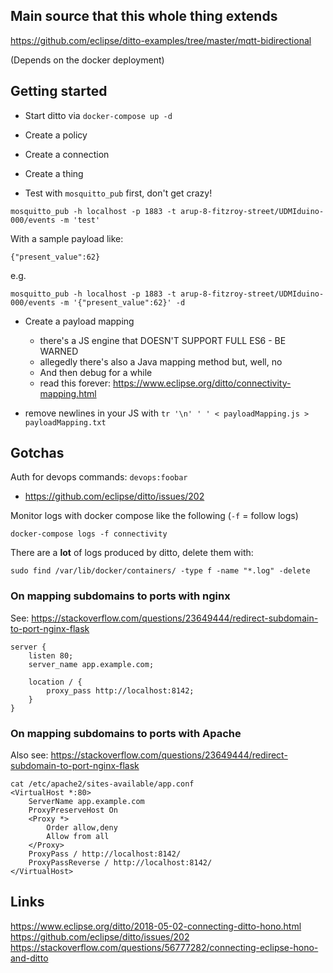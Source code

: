 ## Main source that this whole thing extends

https://github.com/eclipse/ditto-examples/tree/master/mqtt-bidirectional

(Depends on the docker deployment)

## Getting started

- Start ditto via `docker-compose up -d`
- Create a policy
- Create a connection
- Create a thing

- Test with `mosquitto_pub` first, don't get crazy!

```
mosquitto_pub -h localhost -p 1883 -t arup-8-fitzroy-street/UDMIduino-000/events -m 'test'
```

With a sample payload like:

```
{"present_value":62}
```

e.g.

```
mosquitto_pub -h localhost -p 1883 -t arup-8-fitzroy-street/UDMIduino-000/events -m '{"present_value":62}' -d
```


- Create a payload mapping
     - there's a JS engine that DOESN'T SUPPORT FULL ES6 - BE WARNED
     - allegedly there's also a Java mapping method but, well, no
     - And then debug for a while
     - read this forever: https://www.eclipse.org/ditto/connectivity-mapping.html

- remove newlines in your JS with `tr '\n' ' ' < payloadMapping.js > payloadMapping.txt`

## Gotchas

Auth for devops commands: `devops:foobar`
- https://github.com/eclipse/ditto/issues/202

Monitor logs with docker compose like the following (`-f` = follow logs)

```
docker-compose logs -f connectivity
```

There are a **lot** of logs produced by ditto, delete them with:

```
sudo find /var/lib/docker/containers/ -type f -name "*.log" -delete
```

### On mapping subdomains to ports with nginx

See: https://stackoverflow.com/questions/23649444/redirect-subdomain-to-port-nginx-flask

```
server {
    listen 80;
    server_name app.example.com;

    location / {
        proxy_pass http://localhost:8142;
    }   
}
```

### On mapping subdomains to ports with Apache

Also see: https://stackoverflow.com/questions/23649444/redirect-subdomain-to-port-nginx-flask

```
cat /etc/apache2/sites-available/app.conf
<VirtualHost *:80>
    ServerName app.example.com
    ProxyPreserveHost On
    <Proxy *>
        Order allow,deny
        Allow from all
    </Proxy>
    ProxyPass / http://localhost:8142/
    ProxyPassReverse / http://localhost:8142/
</VirtualHost>
```


## Links

https://www.eclipse.org/ditto/2018-05-02-connecting-ditto-hono.html
https://github.com/eclipse/ditto/issues/202
https://stackoverflow.com/questions/56777282/connecting-eclipse-hono-and-ditto
